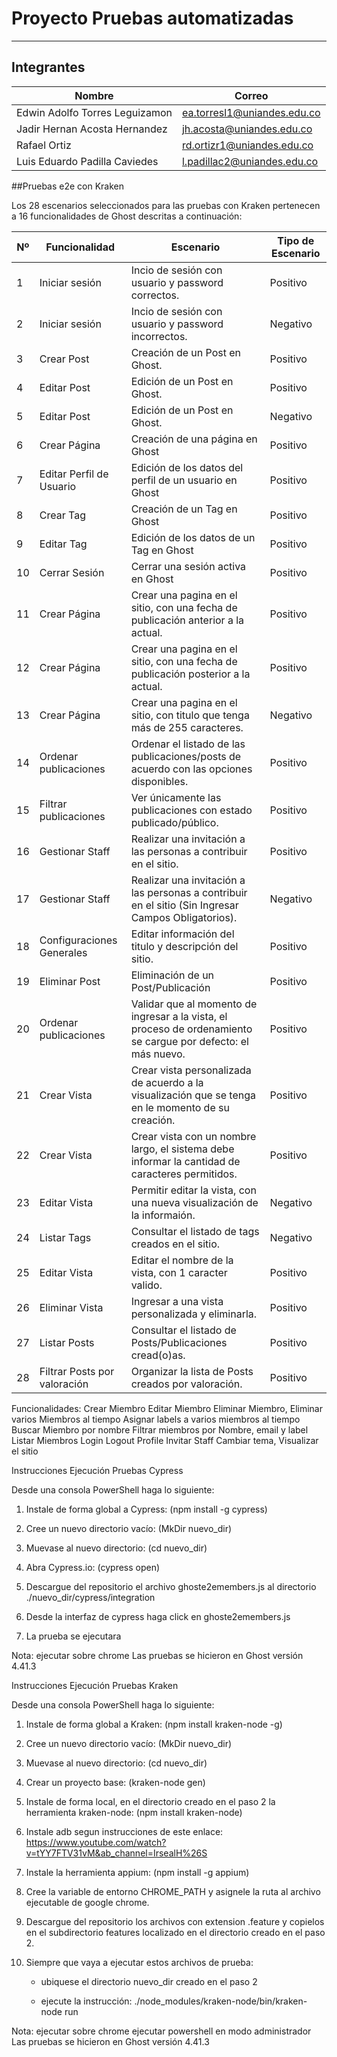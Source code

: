 # Proyecto Pruebas automatizadas 
***
## Integrantes

| Nombre                          | Correo                      |
| ------------------------------- | --------------------------- |
| Edwin Adolfo Torres Leguizamon | ea.torresl1@uniandes.edu.co |
| Jadir Hernan Acosta Hernandez   | jh.acosta@uniandes.edu.co   |
| Rafael Ortiz | rd.ortizr1@uniandes.edu.co |
| Luis Eduardo Padilla Caviedes    | l.padillac2@uniandes.edu.co  |

##Pruebas e2e con Kraken

Los 28 escenarios seleccionados para las pruebas con Kraken pertenecen a 16 funcionalidades de Ghost descritas a continuación:

| Nº | Funcionalidad                                  | Escenario                                                                                                      | Tipo de Escenario |
| -- | ---------------------------------------------- | -------------------------------------------------------------------------------------------------------------- | ----------------- |
| 1  | Iniciar sesión                                 | Incio de sesión con usuario y password correctos.                                                              | Positivo          |
| 2  | Iniciar sesión                                 | Incio de sesión con usuario y password incorrectos.                                                            | Negativo          |
| 3  | Crear Post                                     | Creación de un Post en Ghost.                                                                                  | Positivo          |
| 4  | Editar Post                                    | Edición de un Post en Ghost.                                                                                   | Positivo          |
| 5  | Editar Post                                    | Edición de un Post en Ghost.                                                                                   | Negativo          |
| 6  | Crear Página                                   | Creación de una página en Ghost                                                                                | Positivo          |
| 7  | Editar Perfil de Usuario                       | Edición de los datos del perfil de un usuario en Ghost                                                         | Positivo          |
| 8  | Crear Tag                                      | Creación de un Tag en Ghost                                                                                    | Positivo          |
| 9  | Editar Tag                                     | Edición de los datos de un Tag en Ghost                                                                        | Positivo          |
| 10 | Cerrar Sesión                                  | Cerrar una sesión activa en Ghost                                                                              | Positivo          |
| 11 | Crear Página                                   | Crear una pagina en el sitio, con una fecha de publicación anterior a la actual.                               | Positivo          |
| 12 | Crear Página                                   | Crear una pagina en el sitio, con una fecha de publicación posterior a la actual.                              | Positivo          |
| 13 | Crear Página                                   | Crear una pagina en el sitio, con titulo que tenga más de 255 caracteres.                                      | Negativo          |
| 14 | Ordenar publicaciones                          | Ordenar el listado de las publicaciones/posts de acuerdo con las opciones disponibles.                         | Positivo          |
| 15 | Filtrar publicaciones                          | Ver únicamente las publicaciones con estado publicado/público.                                                 | Positivo          |
| 16 | Gestionar Staff                                | Realizar una invitación a las personas a contribuir en el sitio.                                               | Positivo          |
| 17 | Gestionar Staff                                | Realizar una invitación a las personas a contribuir en el sitio (Sin Ingresar Campos Obligatorios).            | Negativo          |
| 18 | Configuraciones Generales                      | Editar información del titulo y descripción del sitio.                                                         | Positivo          |
| 19 | Eliminar Post                                  | Eliminación de un Post/Publicación                                                                             | Positivo          |
| 20 | Ordenar publicaciones                          | Validar que al momento de ingresar a la vista, el proceso de ordenamiento se cargue por defecto: el más nuevo. | Positivo          |
| 21 | Crear Vista                                    | Crear vista personalizada de acuerdo a la visualización que se tenga en le momento de su creación.             | Positivo          |
| 22 | Crear Vista                                    | Crear vista con un nombre largo, el sistema debe informar la cantidad de caracteres permitidos.                | Positivo          |
| 23 | Editar Vista                                   | Permitir editar la vista, con una nueva visualización de la informaión.                                        | Negativo          |
| 24 | Listar Tags                                    | Consultar el listado de tags creados en el sitio.                                                              | Negativo          |
| 25 | Editar Vista                                   | Editar el nombre de la vista, con 1 caracter valido.                                                           | Positivo          |
| 26 | Eliminar Vista                                 | Ingresar a una vista personalizada y eliminarla.                                                               | Positivo          |
| 27 | Listar Posts                                   | Consultar el listado de Posts/Publicaciones cread(o)as.                                                        | Positivo          |
| 28 | Filtrar Posts por valoración                   | Organizar la lista de Posts creados por valoración.                                                            | Positivo          |

Funcionalidades:
Crear Miembro
Editar Miembro
Eliminar Miembro, Eliminar varios Miembros al tiempo
Asignar labels a varios miembros al tiempo
Buscar Miembro por nombre
Filtrar miembros por Nombre, email y label
Listar Miembros
Login
Logout
Profile
Invitar Staff
Cambiar tema, Visualizar el sitio

Instrucciones Ejecución Pruebas Cypress

Desde una consola PowerShell haga lo siguiente:

1. Instale de forma global a Cypress:  (npm install -g cypress)

2. Cree un nuevo directorio vacío: (MkDir nuevo_dir)

2. Muevase al nuevo directorio: (cd nuevo_dir)

3. Abra Cypress.io: (cypress open)

4. Descargue del repositorio el archivo ghoste2emembers.js al directorio ./nuevo_dir/cypress/integration

5. Desde la interfaz de cypress haga click en ghoste2emembers.js

6. La prueba se ejecutara



Nota: ejecutar sobre chrome
           Las pruebas se hicieron en Ghost versión 4.41.3












Instrucciones Ejecución Pruebas Kraken


Desde una consola PowerShell haga lo siguiente:

1. Instale de forma global a Kraken:  (npm install kraken-node -g)

2. Cree un nuevo directorio vacío: (MkDir nuevo_dir)

2. Muevase al nuevo directorio: (cd nuevo_dir)

3. Crear un proyecto base: (kraken-node gen)

4. Instale de forma local, en el directorio creado en el paso 2 la herramienta kraken-node: (npm install kraken-node)

5. Instale adb segun instrucciones de este enlace: https://www.youtube.com/watch?v=tYY7FTV31vM&ab_channel=IrsealH%26S

6. Instale la herramienta appium: (npm install -g appium)

7. Cree la variable de entorno CHROME_PATH y asignele la ruta al archivo ejecutable de google chrome.

8. Descargue del repositorio los archivos con extension .feature y copielos en el subdirectorio features localizado    en el directorio creado en el paso 2.

9. Siempre que vaya a ejecutar estos archivos de prueba:
   
   - ubiquese el directorio nuevo_dir creado en el paso 2
   
   - ejecute la instrucción: ./node_modules/kraken-node/bin/kraken-node run




Nota: ejecutar sobre chrome
      ejecutar powershell en modo administrador
      Las pruebas se hicieron en Ghost versión 4.41.3
